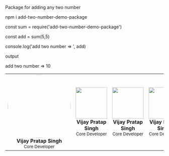 Package for adding any two number

npm i add-two-number-demo-package

const sum = require('add-two-number-demo-package')

const add = sum(5,5)                                                       

console.log('add two number => ', add)

output

  add two number => 10
  
  
<!-- prettier-ignore-start -->
<!-- markdownlint-disable -->
<table>
  <tr>
    <td align="center"><a href="https://github.com/raj2611"><img src="https://2.gravatar.com/avatar/bd913f88dce5db0cc64d85d9c486ccfd?s=100&d=mm" alt="" style="width: 200px; height: auto; border-radius: 100%;"/></a><br /><b>Vijay Pratap Singh</b><br /><sub>Core Developer</sub></td>
    <td align="center"><a href="https://github.com/raj2611"><img src="https://avatars1.githubusercontent.com/u/23263053?v=4" width="100px;" alt=""/></a><br /><b>Vijay Pratap Singh</b><br /><sub>Core Developer</sub></td>
    <td align="center"><a href="https://github.com/raj2611"><img src="https://avatars1.githubusercontent.com/u/23263053?v=4" width="100px;" alt=""/></a><br /><b>Vijay Pratap Singh</b><br /><sub>Core Developer</sub></td>
    <td align="center"><a href="https://github.com/raj2611"><img src="https://avatars1.githubusercontent.com/u/23263053?v=4" width="100px;" alt=""/></a><br /><b>Vijay Pratap Singh</b><br /><sub>Core Developer</sub></td>
  </tr>
</table>

<!-- markdownlint-enable -->
<!-- prettier-ignore-end -->

